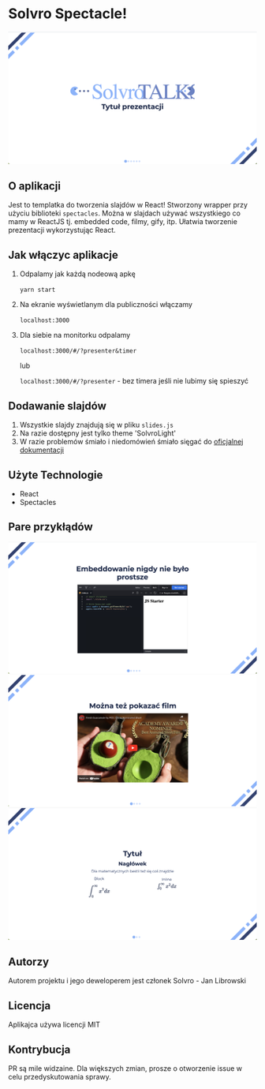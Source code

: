 # Solvro Spectacle!

![Screenshot 2024-06-27 at 16.47.00.png](./assets/Screenshot%202024-06-27%20at%2016.47.00.png)
## O aplikacji
Jest to templatka do tworzenia slajdów w React!
Stworzony wrapper przy użyciu biblioteki `spectacles`. 
Można w slajdach używać wszystkiego co mamy w ReactJS tj. embedded code, filmy, gify, itp.
Ułatwia tworzenie prezentacji wykorzystując React.

## Jak włączyc aplikacje
1. Odpalamy jak każdą nodeową apkę

    `yarn start`

2. Na ekranie wyświetlanym dla publiczności włączamy

    `localhost:3000`

3. Dla siebie na monitorku odpalamy

    `localhost:3000/#/?presenter&timer`
    
    lub 
    
    `localhost:3000/#/?presenter` - bez timera jeśli nie lubimy się spieszyć
    
## Dodawanie slajdów
1. Wszystkie slajdy znajdują się w pliku `slides.js`
2. Na razie dostępny jest tylko theme 'SolvroLight'
3. W razie problemów śmiało i niedomówień śmiało sięgać do [oficjalnej dokumentacji](https://github.com/FormidableLabs/spectacle)

## Użyte Technologie
* React
* Spectacles

## Pare przykłądów

![Screenshot 2024-06-27 at 16.47.08.png](./assets/Screenshot%202024-06-27%20at%2016.47.08.png)
![Screenshot 2024-06-27 at 16.47.22.png](./assets/Screenshot%202024-06-27%20at%2016.47.22.png)
![Screenshot 2024-06-27 at 16.47.37.png](./assets/Screenshot%202024-06-27%20at%2016.47.37.png)
## Autorzy
Autorem projektu i jego deweloperem jest członek Solvro - Jan Librowski

## Licencja
Aplikajca używa licencji MIT

## Kontrybucja
PR są mile widzaine. Dla większych zmian, prosze o otworzenie issue w celu przedyskutowania sprawy.